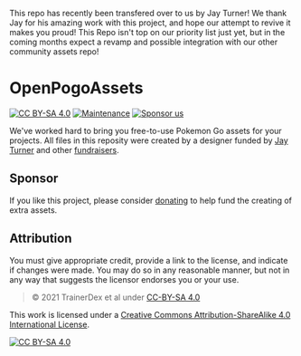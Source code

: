 This repo has recently been transfered over to us by Jay Turner! We thank Jay for his amazing work with this project, and hope our attempt to revive it makes you proud! This Repo isn't top on our priority list just yet, but in the coming months expect a revamp and possible integration with our other community assets repo!

# OpenPogoAssets
[![CC BY-SA 4.0][cc-by-sa-shield]][cc-by-sa]
[![Maintenance](https://img.shields.io/static/v1?label=Maintained?&message=no&color=critical&style=flat)](#)
[![Sponsor us](https://img.shields.io/static/v1?label=Patreon&message=TrainerDexApp&color=ff424d&style=flat)](https://www.patreon.com/TrainerDexApp)

We've worked hard to bring you free-to-use Pokemon Go assets for your projects. All files in this reposity were created by a designer funded by [Jay Turner](https://github.com/TurnrDev) and other [fundraisers](FUNDRAISERS.MD).

## Sponsor
If you like this project, please consider [donating](https://www.gofundme.com/f/TrainerDex-PoGoMedals) to help fund the creating of extra assets.

## Attribution
You must give appropriate credit, provide a link to the license, and indicate if changes were made. You may do so in any reasonable manner, but not in any way that suggests the licensor endorses you or your use.
> © 2021 TrainerDex et al under [CC-BY-SA 4.0](cc-by-sa)


This work is licensed under a
[Creative Commons Attribution-ShareAlike 4.0 International License][cc-by-sa].

[![CC BY-SA 4.0][cc-by-sa-image]][cc-by-sa]

[cc-by-sa]: http://creativecommons.org/licenses/by-sa/4.0/
[cc-by-sa-image]: https://licensebuttons.net/l/by-sa/4.0/88x31.png
[cc-by-sa-shield]: https://img.shields.io/badge/License-CC%20BY--SA%204.0-lightgrey.svg
